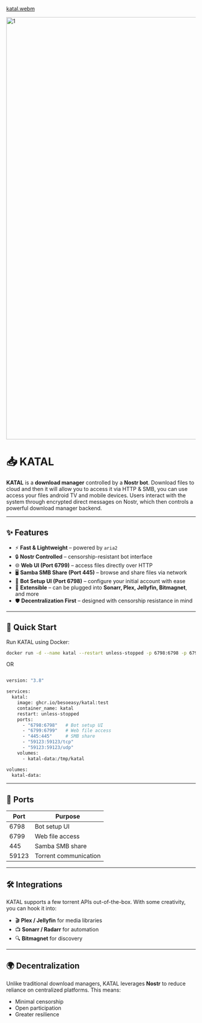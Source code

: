 [katal.webm](https://github.com/user-attachments/assets/0b1cca50-405d-4645-9b71-6295788c4e40)


<img width="1582" height="1123" alt="1" src="https://github.com/user-attachments/assets/6cecc83b-0fc9-4e57-ad94-706a2fffb038" />

# 📥 KATAL

**KATAL** is a **download manager** controlled by a **Nostr bot**. Download files to cloud and then it will allow you to access it via HTTP & SMB, you can use access your files android TV and mobile devices. Users interact with the system through encrypted direct messages on Nostr, which then controls a powerful download manager backend.

---

## ✨ Features

- ⚡ **Fast & Lightweight** – powered by `aria2`
- 🔒 **Nostr Controlled** – censorship-resistant bot interface
- 🌐 **Web UI (Port 6799)** – access files directly over HTTP
- 🖥️ **Samba SMB Share (Port 445)** – browse and share files via network
- 🤖 **Bot Setup UI (Port 6798)** – configure your initial account with ease
- 🧩 **Extensible** – can be plugged into **Sonarr, Plex, Jellyfin, Bitmagnet**, and more
- 🛡️ **Decentralization First** – designed with censorship resistance in mind

---

## 🚀 Quick Start

Run KATAL using Docker:

```bash
docker run -d --name katal --restart unless-stopped -p 6798:6798 -p 6799:6799 -p 445:445 -p 59123:59123/tcp -p 59123:59123/udp -v katal-data:/tmp/katal ghcr.io/besoeasy/katal:main

```

OR

```bash

version: "3.8"

services:
  katal:
    image: ghcr.io/besoeasy/katal:test
    container_name: katal
    restart: unless-stopped
    ports:
      - "6798:6798"   # Bot setup UI
      - "6799:6799"   # Web file access
      - "445:445"     # SMB share
      - "59123:59123/tcp"
      - "59123:59123/udp"
    volumes:
      - katal-data:/tmp/katal

volumes:
  katal-data:
```

---

## 📡 Ports

| Port  | Purpose               |
| ----- | --------------------- |
| 6798  | Bot setup UI          |
| 6799  | Web file access       |
| 445   | Samba SMB share       |
| 59123 | Torrent communication |

---

## 🛠️ Integrations

KATAL supports a few torrent APIs out-of-the-box.
With some creativity, you can hook it into:

- 🎬 **Plex / Jellyfin** for media libraries
- 📺 **Sonarr / Radarr** for automation
- 🔍 **Bitmagnet** for discovery

---

## 🌍 Decentralization

Unlike traditional download managers, KATAL leverages **Nostr** to reduce reliance on centralized platforms.
This means:

- Minimal censorship
- Open participation
- Greater resilience
